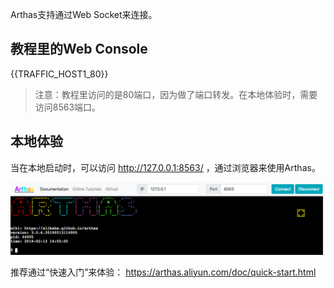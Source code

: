Arthas支持通过Web Socket来连接。


## 教程里的Web Console

{{TRAFFIC_HOST1_80}}

> 注意：教程里访问的是80端口，因为做了端口转发。在本地体验时，需要访问8563端口。

## 本地体验

当在本地启动时，可以访问  http://127.0.0.1:8563/ ，通过浏览器来使用Arthas。

![Arthas WebConsole](../../assets/web-console.png)

推荐通过“快速入门”来体验： https://arthas.aliyun.com/doc/quick-start.html 